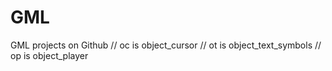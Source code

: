 # GML
GML projects on Github
// oc is object_cursor
// ot is object_text_symbols
// op is object_player
